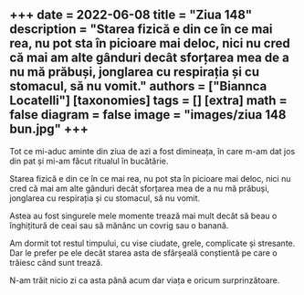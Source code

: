 
+++
date = 2022-06-08
title = "Ziua 148"
description = "Starea fizică e din ce în ce mai rea, nu pot sta în picioare mai deloc, nici nu cred că mai am alte gânduri decât sforțarea mea de a nu mă prăbuși, jonglarea cu respirația și cu stomacul, să nu vomit."
authors = ["Biannca Locatelli"]
[taxonomies]
tags = []
[extra]
math = false
diagram = false
image = "images/ziua 148 bun.jpg"
+++
---

Tot ce mi-aduc aminte din ziua de azi a fost dimineața, în care m-am dat jos din pat și mi-am făcut ritualul în bucătărie.

Starea fizică e din ce în ce mai rea, nu pot sta în picioare mai deloc, nici nu cred că mai am alte gânduri decât sforțarea mea de a nu mă prăbuși, jonglarea cu respirația și cu stomacul, să nu vomit. 

Astea au fost singurele mele momente trează mai mult decât să beau o înghițitură de ceai sau să mănânc un covrig sau o banană.

Am dormit tot restul timpului, cu vise ciudate, grele, complicate și stresante. Dar le prefer pe ele decât starea asta de sfârșeală conștientă pe care o trăiesc când sunt trează.

N-am trăit nicio zi ca asta până acum dar viața e oricum surprinzătoare.
